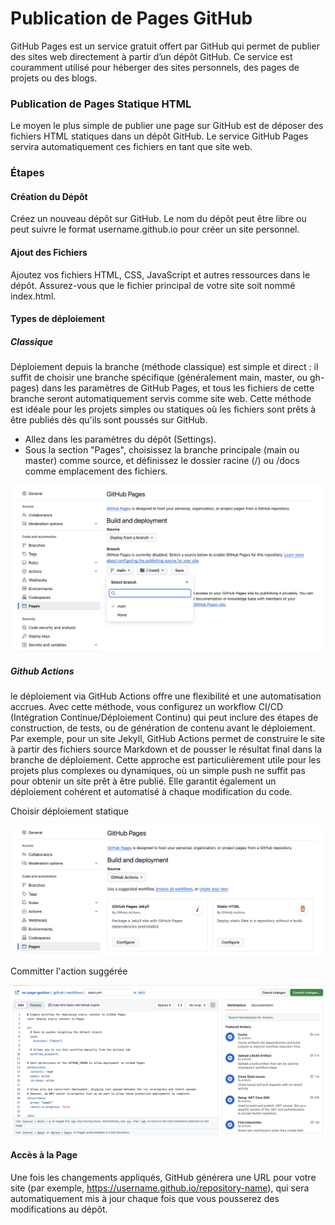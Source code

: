 # Publication de Pages GitHub

GitHub Pages est un service gratuit offert par GitHub qui permet de publier des sites web directement à partir d’un dépôt GitHub. Ce service est couramment utilisé pour héberger des sites personnels, des pages de projets ou des blogs.


### Publication de Pages Statique HTML

Le moyen le plus simple de publier une page sur GitHub est de déposer des fichiers HTML statiques dans un dépôt GitHub. Le service GitHub Pages servira automatiquement ces fichiers en tant que site web.

### Étapes 

####  Création du Dépôt 

Créez un nouveau dépôt sur GitHub. Le nom du dépôt peut être libre ou peut suivre le format username.github.io pour créer un site personnel.

#### Ajout des Fichiers

Ajoutez vos fichiers HTML, CSS, JavaScript et autres ressources dans le dépôt. Assurez-vous que le fichier principal de votre site soit nommé index.html.

####  Types de déploiement 

#####  Classique

Déploiement depuis la branche (méthode classique) est simple et direct : il suffit de choisir une branche spécifique (généralement main, master, ou gh-pages) dans les paramètres de GitHub Pages, et tous les fichiers de cette branche seront automatiquement servis comme site web. Cette méthode est idéale pour les projets simples ou statiques où les fichiers sont prêts à être publiés dès qu'ils sont poussés sur GitHub.

* Allez dans les paramètres du dépôt (Settings).
* Sous la section "Pages", choisissez la branche principale (main ou master) comme source, et définissez le dossier racine (/) ou /docs comme emplacement des fichiers.

![page-deploiement-classique](page-deploiement-classique.png)

##### Github Actions

le déploiement via GitHub Actions offre une flexibilité et une automatisation accrues. Avec cette méthode, vous configurez un workflow CI/CD (Intégration Continue/Déploiement Continu) qui peut inclure des étapes de construction, de tests, ou de génération de contenu avant le déploiement. Par exemple, pour un site Jekyll, GitHub Actions permet de construire le site à partir des fichiers source Markdown et de pousser le résultat final dans la branche de déploiement. Cette approche est particulièrement utile pour les projets plus complexes ou dynamiques, où un simple push ne suffit pas pour obtenir un site prêt à être publié. Elle garantit également un déploiement cohérent et automatisé à chaque modification du code.

Choisir déploiement statique

![page-deploiement-actions.png](page-deploiement-actions.png)

Committer l'action suggérée

![alt text](page-deploiement-actions-commit.png)


####  Accès à la Page 

Une fois les changements appliqués, GitHub générera une URL pour votre site (par exemple, https://username.github.io/repository-name), qui sera automatiquement mis à jour chaque fois que vous pousserez des modifications au dépôt.



